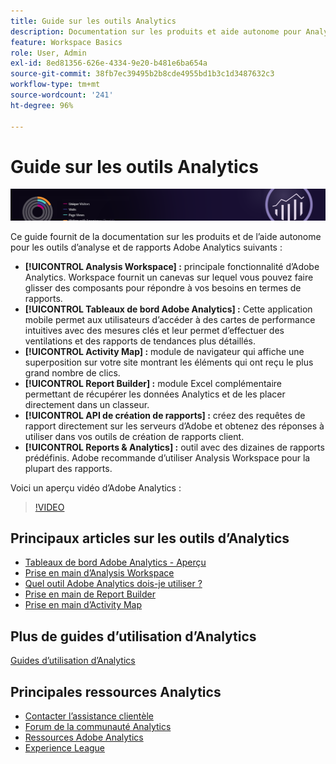 ```yaml
---
title: Guide sur les outils Analytics
description: Documentation sur les produits et aide autonome pour Analysis Workspace, Tableaux de bord Adobe Analytics, Activity Map, Report Builder, API de création de rapports et Reports & Analytics.
feature: Workspace Basics
role: User, Admin
exl-id: 8ed81356-626e-4334-9e20-b481e6ba654a
source-git-commit: 38fb7ec39495b2b8cde4955bd1b3c1d3487632c3
workflow-type: tm+mt
source-wordcount: '241'
ht-degree: 96%

---
```


# Guide sur les outils Analytics

![Bannière](../../assets/doc_banner_analyze.png)

Ce guide fournit de la documentation sur les produits et de l’aide autonome pour les outils d’analyse et de rapports Adobe Analytics suivants :

* **[!UICONTROL Analysis Workspace] :** principale fonctionnalité d’Adobe Analytics. Workspace fournit un canevas sur lequel vous pouvez faire glisser des composants pour répondre à vos besoins en termes de rapports.
* **[!UICONTROL Tableaux de bord Adobe Analytics] :** Cette application mobile permet aux utilisateurs d’accéder à des cartes de performance intuitives avec des mesures clés et leur permet d’effectuer des ventilations et des rapports de tendances plus détaillés.
* **[!UICONTROL Activity Map] :** module de navigateur qui affiche une superposition sur votre site montrant les éléments qui ont reçu le plus grand nombre de clics.
* **[!UICONTROL Report Builder] :** module Excel complémentaire permettant de récupérer les données Analytics et de les placer directement dans un classeur.
* **[!UICONTROL API de création de rapports] :** créez des requêtes de rapport directement sur les serveurs d’Adobe et obtenez des réponses à utiliser dans vos outils de création de rapports client.
* **[!UICONTROL Reports &amp; Analytics] :** outil avec des dizaines de rapports prédéfinis. Adobe recommande d’utiliser Analysis Workspace pour la plupart des rapports.

Voici un aperçu vidéo d’Adobe Analytics :

>[!VIDEO](https://video.tv.adobe.com/v/27429/?quality=12)

## Principaux articles sur les outils d’Analytics

* [Tableaux de bord Adobe Analytics - Aperçu](/help/analyze/mobile-app/home.md)
* [Prise en main d’Analysis Workspace](analysis-workspace/home.md)
* [Quel outil Adobe Analytics dois-je utiliser ?](/help/admin/c-analytics-product-comparison/which-analytics-tool.md)
* [Prise en main de Report Builder](report-builder/home.md)
* [Prise en main d’Activity Map](activity-map/activity-map.md)

## Plus de guides d’utilisation d’Analytics

[Guides d’utilisation d’Analytics](https://experienceleague.adobe.com/docs/analytics.html?lang=fr)

## Principales ressources Analytics

* [Contacter l’assistance clientèle](https://helpx.adobe.com/fr/contact/enterprise-support.ec.html)
* [Forum de la communauté Analytics](https://experienceleaguecommunities.adobe.com/t5/adobe-analytics/ct-p/adobe-analytics-community?profile.language=fr)
* [Ressources Adobe Analytics](https://experienceleaguecommunities.adobe.com/t5/adobe-analytics-discussions/adobe-analytics-resources/m-p/276666?profile.language=fr)
* [Experience League](https://experienceleague.adobe.com/?lang=fr#home)
